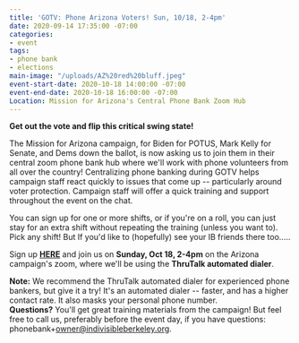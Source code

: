 ```yaml
---
title: 'GOTV: Phone Arizona Voters! Sun, 10/18, 2-4pm'
date: 2020-09-14 17:35:00 -07:00
categories:
- event
tags:
- phone bank
- elections
main-image: "/uploads/AZ%20red%20bluff.jpeg"
event-start-date: 2020-10-18 14:00:00 -07:00
event-end-date: 2020-10-18 16:00:00 -07:00
Location: Mission for Arizona's Central Phone Bank Zoom Hub
---
```


**Get out the vote and flip this critical swing state!**

The Mission for Arizona campaign,  for Biden for POTUS, Mark Kelly for Senate, and Dems down the ballot, is now asking us to join them in their central zoom phone bank hub where we'll work with phone volunteers from all over the country!  Centralizing phone banking during GOTV helps campaign staff react quickly to issues that come up  --  particularly around voter protection.  Campaign staff will offer a quick training and support throughout the event on the chat.

You can sign up for one or more shifts, or if you're on a roll, you can just stay for an extra shift without repeating the training (unless you want to). Pick any shift! But If you'd like to (hopefully) see your IB friends there too.....

Sign up **[HERE](https://www.mobilize.us/missionforaz/event/321035/?share_medium=native_share&share_context=event_detail_page&force_banner=true)** and join us on **Sunday, Oct 18, 2-4pm** on the Arizona campaign's zoom, where we'll be using the **ThruTalk automated dialer**.

**Note:**  We recommend the ThruTalk automated dialer for experienced phone bankers, but give it a try! It's an automated dialer -- faster, and has a higher contact rate.  It also masks your personal phone number.\
**Questions?** You'll get great training materials from the campaign! But feel free to call us, preferably  before the event day, if you have questions: phonebank\+owner@indivisibleberkeley.org.